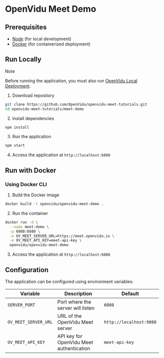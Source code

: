 # OpenVidu Meet Demo

## Prerequisites

-   [Node](https://nodejs.org/en/download) (for local development)
-   [Docker](https://docs.docker.com/get-docker/) (for containerized deployment)

## Run Locally

> [!NOTE]
> Before running the application, you must also run [OpenVidu Local Deployment](https://github.com/OpenVidu/openvidu-local-deployment).

1. Download repository

```bash
git clone https://github.com/OpenVidu/openvidu-meet-tutorials.git
cd openvidu-meet-tutorials/meet-demo
```

2. Install dependencies

```bash
npm install
```

3. Run the application

```bash
npm start
```

4. Access the application at `http://localhost:6080`

## Run with Docker

### Using Docker CLI

1. Build the Docker image

```bash
docker build -t openvidu/openvidu-meet-demo .
```

2. Run the container

```bash
docker run -d \
  --name meet-demo \
  -p 6080:6080 \
  -e OV_MEET_SERVER_URL=https://meet.openvidu.io \
  -e OV_MEET_API_KEY=meet-api-key \
  openvidu/openvidu-meet-demo
```

3. Access the application at `http://localhost:6080`

## Configuration

The application can be configured using environment variables:

| Variable             | Description                              | Default                 |
| -------------------- | ---------------------------------------- | ----------------------- |
| `SERVER_PORT`        | Port where the server will listen        | `6080`                  |
| `OV_MEET_SERVER_URL` | URL of the OpenVidu Meet server          | `http://localhost:9080` |
| `OV_MEET_API_KEY`    | API key for OpenVidu Meet authentication | `meet-api-key`          |
